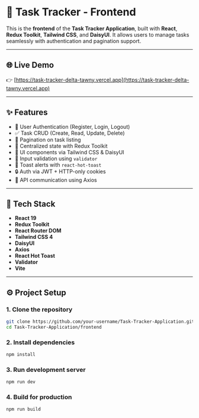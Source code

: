 # 🚀 Task Tracker - Frontend

This is the **frontend** of the **Task Tracker Application**, built with **React**, **Redux Toolkit**, **Tailwind CSS**, and **DaisyUI**. It allows users to manage tasks seamlessly with authentication and pagination support.

---

## 🌐 Live Demo

👉 [https://task-tracker-delta-tawny.vercel.app](https://task-tracker-delta-tawny.vercel.app)

---

## ✨ Features

- 🔐 User Authentication (Register, Login, Logout)
- ✅ Task CRUD (Create, Read, Update, Delete)
- 📄 Pagination on task listing
- 🧠 Centralized state with Redux Toolkit
- 🌈 UI components via Tailwind CSS & DaisyUI
- 🧼 Input validation using `validator`
- 🍞 Toast alerts with `react-hot-toast`
- 🔒 Auth via JWT + HTTP-only cookies
- 📡 API communication using Axios

---

## 🧱 Tech Stack

- **React 19**
- **Redux Toolkit**
- **React Router DOM**
- **Tailwind CSS 4**
- **DaisyUI**
- **Axios**
- **React Hot Toast**
- **Validator**
- **Vite**

---

## ⚙️ Project Setup

### 1. Clone the repository

```bash
git clone https://github.com/your-username/Task-Tracker-Application.git
cd Task-Tracker-Application/frontend
```

### 2. Install dependencies

```bash
npm install
```

### 3. Run development server

```bash
npm run dev
```

### 4. Build for production

```bash
npm run build
```
